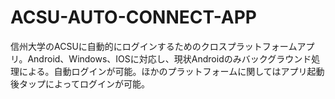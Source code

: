 # ACSU-AUTO-CONNECT-APP
信州大学のACSUに自動的にログインするためのクロスプラットフォームアプリ。Android、Windows、IOSに対応し、現状Androidのみバックグラウンド処理による。自動ログインが可能。ほかのプラットフォームに関してはアプリ起動後タップによってログインが可能。
